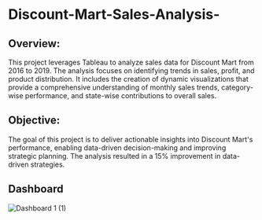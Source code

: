 # Discount-Mart-Sales-Analysis-

## Overview:
This project leverages Tableau to analyze sales data for Discount Mart from 2016 to 2019. The analysis focuses on identifying trends in sales, profit, and product distribution. It includes the creation of dynamic visualizations that provide a comprehensive understanding of monthly sales trends, category-wise performance, and state-wise contributions to overall sales.


## Objective:
The goal of this project is to deliver actionable insights into Discount Mart's performance, enabling data-driven decision-making and improving strategic planning. The analysis resulted in a 15% improvement in data-driven strategies.

## Dashboard
![Dashboard 1 (1)](https://github.com/user-attachments/assets/dbb88a57-8dbc-469c-8831-29d8dfe0da1c)
